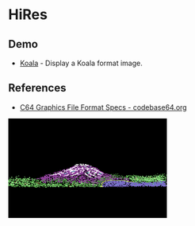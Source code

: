 # HiRes

## Demo

- [Koala](koala) - Display a Koala format image.

## References

- [C64 Graphics File Format Specs - codebase64.org](https://codebase64.org/doku.php?id=base:c64_grafix_files_specs_list_v0.03)

![Mountain](mountain.png)
